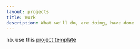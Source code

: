 ```yaml
---
layout: projects
title: Work
description: What we'll do, are doing, have done
---
```


nb. use this [project template](project.md)


